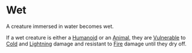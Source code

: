 # Wet

A creature immersed in water becomes wet.

If a wet creature is either a [Humanoid](../Resources%20for%20GMs/Creatures/Creature%20Types/Humanoid.md) or an [Animal](../Resources%20for%20GMs/Creatures/Creature%20Types/Animal.md), they are [Vulnerable](Vulnerable.md) to [Cold](../Damage%20Types/Cold.md) and [Lightning](../Damage%20Types/Lightning.md) damage and resistant to [Fire](../Magic/Spells/Spell%20Domains/Fire.md) damage until they dry off.
